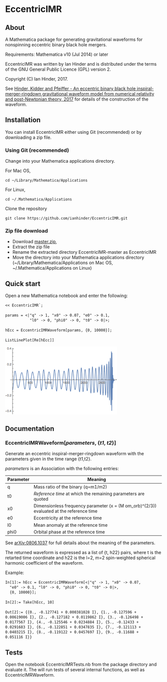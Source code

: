 # EccentricIMR

## About

A Mathematica package for generating gravitational waveforms for
nonspinning eccentric binary black hole mergers.

Requirements: Mathematica v10 (Jul 2014) or later

EccentricIMR was written by Ian Hinder and is distributed under the terms of the GNU General Public Licence (GPL) version 2.

Copyright (C) Ian Hinder, 2017.

See [Hinder, Kidder and Pfeiffer - An eccentric binary black hole inspiral-merger-ringdown gravitational waveform model from numerical relativity and post-Newtonian theory, 2017](http://arxiv.org/abs/1709.02007) for details of the construction of the waveform.

## Installation

You can install EccentricIMR either using Git (recommended) or by
downloading a zip file.

### Using Git (recommended)

Change into your Mathematica applications directory.

For Mac OS,

    cd ~/Library/Mathematica/Applications

For Linux,

    cd ~/.Mathematica/Applications

Clone the repository

    git clone https://github.com/ianhinder/EccentricIMR.git

### Zip file download

- Download
[master.zip](https://github.com/ianhinder/EccentricIMR/archive/master.zip),
- Extract the zip file
- Rename the extracted directory EccentricIMR-master as
EccentricIMR
- Move the directory into your Mathematica applications directory
(~/Library/Mathematica/Applications on Mac OS,
~/.Mathematica/Applications on Linux)

## Quick start

Open a new Mathematica notebook and enter the following:

    << EccentricIMR`;

    params = <|"q" -> 1, "x0" -> 0.07, "e0" -> 0.1,
               "l0" -> 0, "phi0" -> 0, "t0" -> 0|>;

    hEcc = EccentricIMRWaveform[params, {0, 10000}];

    ListLinePlot[Re[hEcc]]

![Eccentric waveform](ecc-waveform.png)

## Documentation

### EccentricIMRWaveform[_parameters_, {_t1_, _t2_}]

Generate an eccentric inspiral-merger-ringdown waveform with the parameters given in the time range {t1,t2}.  

_parameters_ is an Association with the following entries:

Parameter | Meaning
--------- | ---
q         | Mass ratio of the binary (q=m1/m2)
t0        | _Reference time_ at which the remaining parameters are quoted
x0        | Dimensionless frequency parameter (x = (M om_orb)^(2/3)) evaluated at the reference time
e0		   | Eccentricity at the reference time
l0		   | Mean anomaly at the reference time
phi0	   | Orbital phase at the reference time

See [arXiv:0806.1037](http://arxiv.org/abs/arXiv:0806.1037) for full details about the meaning of the parameters.

The returned waveform is expressed as a list of {t, h22} pairs, where t is the retarted time coordinate and h22 is the l=2, m=2 spin-weighted spherical harmonic coefficient of the waveform.

Example:

    In[1]:= hEcc = EccentricIMRWaveform[<|"q" -> 1, "x0" -> 0.07,
      "e0" -> 0.1, "l0" -> 0, "phi0" -> 0, "t0" -> 0|>,
      {0, 10000}];

    In[2]:= Take[hEcc, 10]

    Out[2]:= {{0., -0.127741 + 0.000381028 I}, {1., -0.127596 + 
    0.00619006 I}, {2., -0.127182 + 0.0119862 I}, {3., -0.126498 + 
    0.0177567 I}, {4., -0.125546 + 0.0234884 I}, {5., -0.12433 + 
    0.0291683 I}, {6., -0.122851 + 0.0347835 I}, {7., -0.121113 + 
    0.0403215 I}, {8., -0.119122 + 0.0457697 I}, {9., -0.11688 + 
    0.051116 I}}

## Tests

Open the notebook EccentricIMRTests.nb from the package directory and evaluate it.  The will run tests of several internal functions, as well as EccentricIMRWaveform.

